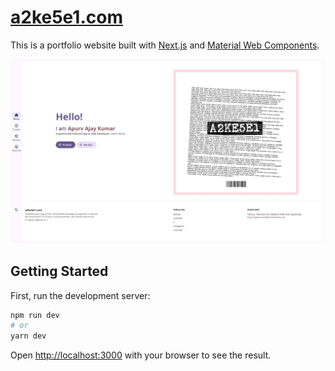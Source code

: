 # [a2ke5e1.com](https://a2ke5e1.com)

This is a portfolio website built with [Next.js](https://nextjs.org/) and [Material Web Components](https://github.com/material-components/material-web).

![Website Screenshots](.github/images/ss-01.png)

## Getting Started

First, run the development server:

```bash
npm run dev
# or
yarn dev
```

Open [http://localhost:3000](http://localhost:3000) with your browser to see the result.
